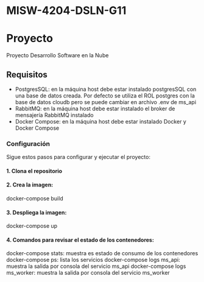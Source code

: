 # MISW-4204-DSLN-G11


# Proyecto

Proyecto Desarrollo Software en la Nube

## Requisitos

- PostgresSQL: en la máquina host debe estar instalado postgresSQL con una base de datos creada. Por defecto se utiliza el ROL postgres con la base de datos cloudb pero se puede cambiar en archivo .env de ms_api
- RabbitMQ: en la máquina host debe estar instalado el broker de mensajería RabbitMQ instalado
- Docker Compose: en la máquina host debe estar instalado Docker y Docker Compose

### Configuración
Sigue estos pasos para configurar y ejecutar el proyecto:

#### 1. Clona el repositorio

#### 2. Crea la imagen:

docker-compose build

#### 3. Despliega la imagen:

docker-compose up

#### 4. Comandos para revisar el estado de los contenedores:
docker-compose stats: muestra es estado de consumo de los contenedores
docker-compose ps: lista los servicios
docker-compose logs ms_api: muestra la salida por consola del servicio ms_api
docker-compose logs ms_worker: muestra la salida por consola del servicio ms_worker
